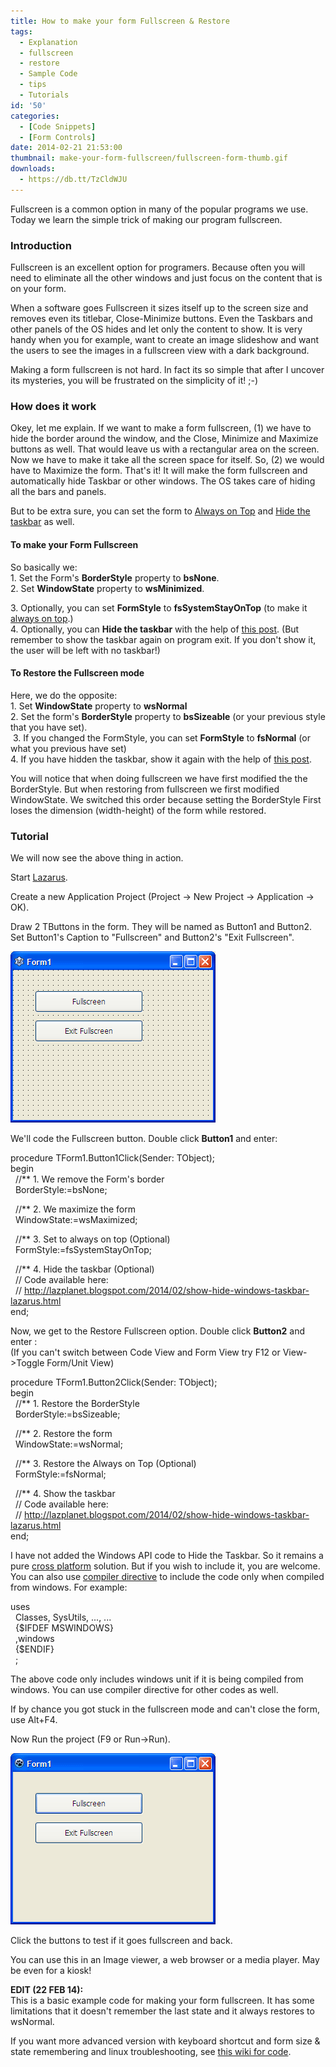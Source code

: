 ```yaml
---
title: How to make your form Fullscreen & Restore
tags:
  - Explanation
  - fullscreen
  - restore
  - Sample Code
  - tips
  - Tutorials
id: '50'
categories:
  - [Code Snippets]
  - [Form Controls]
date: 2014-02-21 21:53:00
thumbnail: make-your-form-fullscreen/fullscreen-form-thumb.gif
downloads:
  - https://db.tt/TzCldWJU
---
```


Fullscreen is a common option in many of the popular programs we use. Today we learn the simple trick of making our program fullscreen.
<!-- more -->
  
  

### Introduction

Fullscreen is an excellent option for programers. Because often you will need to eliminate all the other windows and just focus on the content that is on your form.  
  
When a software goes Fullscreen it sizes itself up to the screen size and removes even its titlebar, Close-Minimize buttons. Even the Taskbars and other panels of the OS hides and let only the content to show. It is very handy when you for example, want to create an image slideshow and want the users to see the images in a fullscreen view with a dark background.  
  
Making a form fullscreen is not hard. In fact its so simple that after I uncover its mysteries, you will be frustrated on the simplicity of it! ;-)  
  

### How does it work

Okey, let me explain. If we want to make a form fullscreen, (1) we have to hide the border around the window, and the Close, Minimize and Maximize buttons as well. That would leave us with a rectangular area on the screen. Now we have to make it take all the screen space for itself. So, (2) we would have to Maximize the form. That's it! It will make the form fullscreen and automatically hide Taskbar or other windows. The OS takes care of hiding all the bars and panels.  
  
But to be extra sure, you can set the form to [Always on Top](http://lazplanet.blogspot.com/2014/01/always-on-top-lazarus-form.html) and [Hide the taskbar](http://lazplanet.blogspot.com/2014/02/show-hide-windows-taskbar-lazarus.html) as well.  
  

#### To make your Form Fullscreen

So basically we:  
1\. Set the Form's **BorderStyle** property to **bsNone**.  
2\. Set **WindowState** property to **wsMinimized**.  
  
3\. Optionally, you can set **FormStyle** to **fsSystemStayOnTop** (to make it [always on top](http://lazplanet.blogspot.com/2014/01/always-on-top-lazarus-form.html).)  
4\. Optionally, you can **Hide the taskbar** with the help of [this post](http://lazplanet.blogspot.com/2014/02/show-hide-windows-taskbar-lazarus.html). (But remember to show the taskbar again on program exit. If you don't show it, the user will be left with no taskbar!)  
  

#### To Restore the Fullscreen mode

Here, we do the opposite:  
1\. Set **WindowState** property to **wsNormal**  
2\. Set the form's **BorderStyle** property to **bsSizeable** (or your previous style that you have set).  
 3. If you changed the FormStyle, you can set **FormStyle** to **fsNormal** (or what you previous have set)  
4\. If you have hidden the taskbar, show it again with the help of [this post](http://lazplanet.blogspot.com/2014/02/show-hide-windows-taskbar-lazarus.html).  
  
You will notice that when doing fullscreen we have first modified the the BorderStyle. But when restoring from fullscreen we first modified WindowState. We switched this order because setting the BorderStyle First loses the dimension (width-height) of the form while restored.  
  

### Tutorial

We will now see the above thing in action.  
  
Start [Lazarus](http://www.lazarus.freepascal.org/).  
  
Create a new Application Project (Project -> New Project -> Application -> OK).  
  
Draw 2 TButtons in the form. They will be named as Button1 and Button2. Set Button1's Caption to "Fullscreen" and Button2's "Exit Fullscreen".  
  

![](make-your-form-fullscreen/fullscreen-buttons-lazarus.gif)

  
We'll code the Fullscreen button. Double click **Button1** and enter:  
  

procedure TForm1.Button1Click(Sender: TObject);  
begin  
  //\*\* 1. We remove the Form's border  
  BorderStyle:=bsNone;  
  
  //\*\* 2. We maximize the form  
  WindowState:=wsMaximized;  
  
  //\*\* 3. Set to always on top (Optional)  
  FormStyle:=fsSystemStayOnTop;  
  
  //\*\* 4. Hide the taskbar (Optional)  
  // Code available here:  
  // http://lazplanet.blogspot.com/2014/02/show-hide-windows-taskbar-lazarus.html  
end;

  
  
Now, we get to the Restore Fullscreen option. Double click **Button2** and enter :  
(If you can't switch between Code View and Form View try F12 or View->Toggle Form/Unit View)  
  

procedure TForm1.Button2Click(Sender: TObject);  
begin  
  //\*\* 1. Restore the BorderStyle  
  BorderStyle:=bsSizeable;  
  
  //\*\* 2. Restore the form  
  WindowState:=wsNormal;  
  
  //\*\* 3. Restore the Always on Top (Optional)  
  FormStyle:=fsNormal;  
  
  //\*\* 4. Show the taskbar  
  // Code available here:  
  // http://lazplanet.blogspot.com/2014/02/show-hide-windows-taskbar-lazarus.html  
end;

  
I have not added the Windows API code to Hide the Taskbar. So it remains a pure [cross platform](http://wiki.freepascal.org/Multiplatform_Programming_Guide) solution. But if you wish to include it, you are welcome. You can also use [compiler directive](http://www.math.uni-leipzig.de/pool/tuts/FreePascal/prog/node3.html) to include the code only when compiled from windows. For example:  
  

uses  
  Classes, SysUtils, ..., ...  
  {$IFDEF MSWINDOWS}  
  ,windows  
  {$ENDIF}  
  ;

  
The above code only includes windows unit if it is being compiled from windows. You can use compiler directive for other codes as well.  
  
If by chance you got stuck in the fullscreen mode and can't close the form, use Alt+F4.  
  
Now Run the project (F9 or Run->Run).  
  

![How to fullscreen a form in Lazarus, cross-platform way](make-your-form-fullscreen/fullscreen-form-lazarus-pro.gif "How to fullscreen a form in Lazarus, cross-platform way")

  
  
Click the buttons to test if it goes fullscreen and back.  
  
You can use this in an Image viewer, a web browser or a media player. May be even for a kiosk!  
  
**EDIT (22 FEB 14):**  
This is a basic example code for making your form fullscreen. It has some limitations that it doesn't remember the last state and it always restores to wsNormal.  
  
If you want more advanced version with keyboard shortcut and form size & state remembering and linux troubleshooting, see [this wiki for code](http://wiki.lazarus.freepascal.org/Application_full_screen_mode).  
